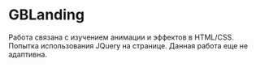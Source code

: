 # GBLanding
Работа связана с изучением анимации и эффектов в HTML/CSS. Попытка использования JQuery на странице. Данная работа еще не адаптивна.